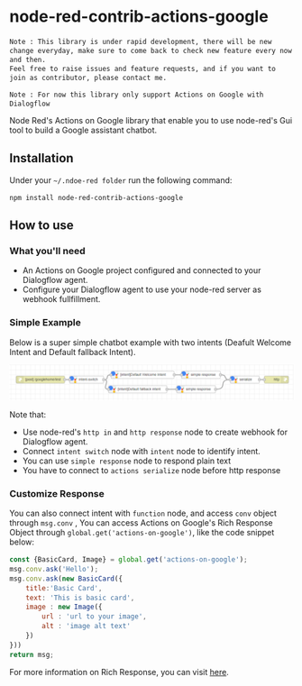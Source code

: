 # node-red-contrib-actions-google
```
Note : This library is under rapid development, there will be new change everyday, make sure to come back to check new feature every now and then.
Feel free to raise issues and feature requests, and if you want to join as contributor, please contact me.
```
```
Note : For now this library only support Actions on Google with Dialogflow
```
Node Red's Actions on Google library that enable you to use node-red's Gui tool to build a Google assistant chatbot.
## Installation
Under your `~/.ndoe-red folder` run the following command:
```
npm install node-red-contrib-actions-google
```

## How to use

### What you'll need

* An Actions on Google project configured and connected to your Dialogflow agent.
* Configure your Dialogflow agent to use your node-red server as webhook fullfillment.

### Simple Example

Below is a super simple chatbot example with two intents (Deafult Welcome Intent and Default fallback Intent).

![example png](./example/images/getting-started.png)

Note that:
* Use node-red's `http in` and `http response` node to create webhook for Dialogflow agent.
* Connect `intent switch` node with `intent` node to identify intent.
* You can use `simple response` node to respond plain text
* You have to connect to `actions serialize` node before http response

### Customize Response

You can also connect intent with `function` node, and access `conv` object through `msg.conv` , You can access Actions on Google's Rich Response Object through `global.get('actions-on-google')`, like the code snippet below:

```javascript
const {BasicCard, Image} = global.get('actions-on-google');
msg.conv.ask('Hello');
msg.conv.ask(new BasicCard({
    title:'Basic Card',
    text: 'This is basic card',
    image : new Image({
        url : 'url to your image',
        alt : 'image alt text'
    })
}))
return msg;
```

For more information on Rich Response, you can visit [here]( https://developers.google.com/assistant/conversational/responses ).